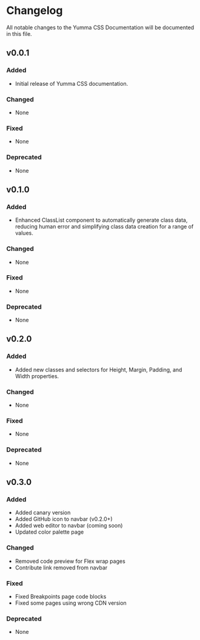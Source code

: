 # Changelog

All notable changes to the Yumma CSS Documentation will be documented in this file.

## v0.0.1

### Added

- Initial release of Yumma CSS documentation.

### Changed

- None

### Fixed

- None

### Deprecated

- None

## v0.1.0

### Added

- Enhanced ClassList component to automatically generate class data, reducing human error and simplifying class data creation for a range of values.

### Changed

- None

### Fixed

- None

### Deprecated

- None

## v0.2.0

### Added

- Added new classes and selectors for Height, Margin, Padding, and Width properties.

### Changed

- None

### Fixed

- None

### Deprecated

- None

## v0.3.0

### Added

- Added canary version
- Added GitHub icon to navbar (v0.2.0+)
- Added web editor to navbar (coming soon)
- Updated color palette page

### Changed

- Removed code preview for Flex wrap pages
- Contribute link removed from navbar

### Fixed

- Fixed Breakpoints page code blocks
- Fixed some pages using wrong CDN version

### Deprecated

- None